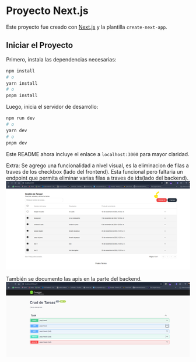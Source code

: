 # Proyecto Next.js

Este proyecto fue creado con [Next.js](https://nextjs.org) y la plantilla `create-next-app`.

## Iniciar el Proyecto

Primero, instala las dependencias necesarias:

```bash
npm install
# o
yarn install
# o
pnpm install
```

Luego, inicia el servidor de desarrollo:

```bash
npm run dev
# o
yarn dev
# o
pnpm dev
```

Este README ahora incluye el enlace a `localhost:3000` para mayor claridad.

Extra: Se agrego una funcionalidad a nivel visual, es la eliminacion de filas a traves de los checkbox (lado del frontend). Esta funcional pero faltaria un endpoint que permita eliminar varias filas a traves de ids(lado del backend).
![alt text](image-1.png)

También se documento las apis en la parte del backend.
![alt text](image.png)
